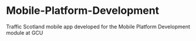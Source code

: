 # Mobile-Platform-Development
 Traffic Scotland mobile app developed for the Mobile Platform Development module at GCU
